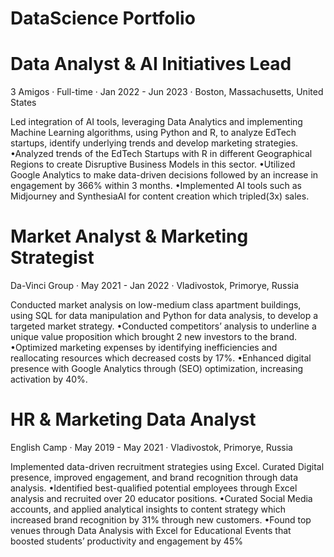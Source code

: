 # DataScience Portfolio
 
# Data Analyst & AI Initiatives Lead
3 Amigos · Full-time · 
Jan 2022 - Jun 2023 · 
Boston, Massachusetts, United States

Led integration of AI tools, leveraging Data Analytics and implementing Machine Learning algorithms, using Python and R, to analyze EdTech startups, identify underlying trends and develop marketing strategies.
•Analyzed trends of the EdTech Startups with R in different Geographical Regions to create Disruptive Business Models in this sector.
•Utilized Google Analytics to make data-driven decisions followed by an increase in engagement by 366% within 3 months.
•Implemented AI tools such as Midjourney and SynthesiaAI for content creation which tripled(3x) sales.


# Market Analyst & Marketing Strategist
Da-Vinci Group · 
May 2021 - Jan 2022 · 
Vladivostok, Primorye, Russia

Conducted market analysis on low-medium class apartment buildings, using SQL for data manipulation and Python for data analysis, to develop a targeted market strategy.
•Conducted competitors’ analysis to underline a unique value proposition which brought 2 new investors to the brand.
•Optimized marketing expenses by identifying inefficiencies and reallocating resources which decreased costs by 17%.
•Enhanced digital presence with Google Analytics through (SEO) optimization, increasing activation by 40%.


# HR & Marketing Data Analyst
English Camp · 
May 2019 - May 2021 · 
Vladivostok, Primorye, Russia

Implemented data-driven recruitment strategies using Excel. Curated Digital presence, improved engagement, and brand recognition through data analysis.
•Identified best-qualified potential employees through Excel analysis and recruited over 20 educator positions.
•Curated Social Media accounts, and applied analytical insights to content strategy which increased brand recognition by 31% through new customers.
•Found top venues through Data Analysis with Excel for Educational Events that boosted students’ productivity and engagement by 45%
